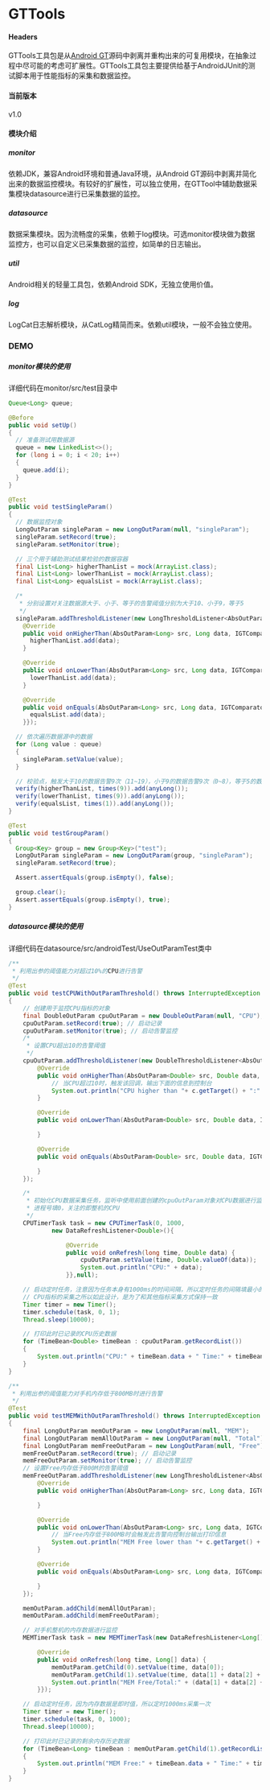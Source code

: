 # GTTools
#### Headers
GTTools工具包是从[Android GT]源码中剥离并重构出来的可复用模块，在抽象过程中尽可能的考虑可扩展性。GTTools工具包主要提供给基于AndroidJUnit的测试脚本用于性能指标的采集和数据监控。
#### 当前版本
v1.0
#### 模块介绍
##### monitor
依赖JDK，兼容Android环境和普通Java环境，从Android GT源码中剥离并简化出来的数据监控模块。有较好的扩展性，可以独立使用，在GTTool中辅助数据采集模块datasource进行已采集数据的监控。
##### datasource
数据采集模块。因为流畅度的采集，依赖于log模块。可选monitor模块做为数据监控方，也可以自定义已采集数据的监控，如简单的日志输出。
##### util
Android相关的轻量工具包，依赖Android SDK，无独立使用价值。
##### log
LogCat日志解析模块，从CatLog精简而来。依赖util模块，一般不会独立使用。
### DEMO
##### monitor模块的使用
详细代码在monitor/src/test目录中
```java
Queue<Long> queue;

@Before
public void setUp()
{
  // 准备测试用数据源
  queue = new LinkedList<>();
  for (long i = 0; i < 20; i++)
  {
    queue.add(i);
  }
}

@Test
public void testSingleParam()
{
  // 数据监控对象
  LongOutParam singleParam = new LongOutParam(null, "singleParam");
  singleParam.setRecord(true);
  singleParam.setMonitor(true);

  // 三个用于辅助测试结果检验的数据容器
  final List<Long> higherThanList = mock(ArrayList.class);
  final List<Long> lowerThanList = mock(ArrayList.class);
  final List<Long> equalsList = mock(ArrayList.class);

  /*
   * 分别设置对关注数据源大于、小于、等于的告警阈值分别为大于10、小于9，等于5
   */
  singleParam.addThresholdListener(new LongThresholdListener<AbsOutParam<Long>>(10L, 1, 9L, 1, 5L, 1){
    @Override
    public void onHigherThan(AbsOutParam<Long> src, Long data, IGTComparator<Long> c) {
      higherThanList.add(data);
    }

    @Override
    public void onLowerThan(AbsOutParam<Long> src, Long data, IGTComparator<Long> c) {
      lowerThanList.add(data);
    }

    @Override
    public void onEquals(AbsOutParam<Long> src, Long data, IGTComparator<Long> c) {
      equalsList.add(data);
    }});

  // 依次遍历数据源中的数据
  for (Long value : queue)
  {
    singleParam.setValue(value);
  }

  // 校验点，触发大于10的数据告警9次（11~19），小于9的数据告警9次（0~8），等于5的数据告警1次
  verify(higherThanList, times(9)).add(anyLong());
  verify(lowerThanList, times(9)).add(anyLong());
  verify(equalsList, times(1)).add(anyLong());
}

@Test
public void testGroupParam()
{
  Group<Key> group = new Group<Key>("test");
  LongOutParam singleParam = new LongOutParam(group, "singleParam");
  singleParam.setRecord(true);

  Assert.assertEquals(group.isEmpty(), false);

  group.clear();
  Assert.assertEquals(group.isEmpty(), true);
}
```
##### datasource模块的使用
详细代码在datasource/src/androidTest/UseOutParamTest类中
```java
/**
 * 利用出参的阈值能力对超过10%的CPU进行告警
 */
@Test
public void testCPUWithOutParamThreshold() throws InterruptedException
{
    // 创建用于监控CPU指标的对象
    final DoubleOutParam cpuOutParam = new DoubleOutParam(null, "CPU");
    cpuOutParam.setRecord(true); // 启动记录
    cpuOutParam.setMonitor(true); // 启动告警监控
    /*
     * 设置CPU超出10的告警阈值
     */
    cpuOutParam.addThresholdListener(new DoubleThresholdListener<AbsOutParam<Double>>(10.0d, 1, null, 0, null, 0) {
        @Override
        public void onHigherThan(AbsOutParam<Double> src, Double data, IGTComparator<Double> c) {
            // 当CPU超过10时，触发该回调，输出下面的信息到控制台
            System.out.println("CPU higher than "+ c.getTarget() + ":" + data);
        }

        @Override
        public void onLowerThan(AbsOutParam<Double> src, Double data, IGTComparator<Double> c) {

        }

        @Override
        public void onEquals(AbsOutParam<Double> src, Double data, IGTComparator<Double> c) {

        }
    });

    /*
     * 初始化CPU数据采集任务，监听中使用前面创建的cpuOutParam对象对CPU数据进行监控
     * 进程号填0，关注的即整机的CPU
     */
    CPUTimerTask task = new CPUTimerTask(0, 1000,
            new DataRefreshListener<Double>(){

                @Override
                public void onRefresh(long time, Double data) {
                    cpuOutParam.setValue(time, Double.valueOf(data));
                    System.out.println("CPU:" + data);
                }},null);

    // 启动定时任务，注意因为任务本身有1000ms的时间间隔，所以定时任务的间隔填最小的1ms
    // CPU指标的采集之所以如此设计，是为了和其他指标采集方式保持一致
    Timer timer = new Timer();
    timer.schedule(task, 0, 1);
    Thread.sleep(10000);

    // 打印此时已记录的CPU历史数据
    for (TimeBean<Double> timeBean : cpuOutParam.getRecordList())
    {
        System.out.println("CPU:" + timeBean.data + " Time:" + timeBean.time);
    }
}

/**
 * 利用出参的阈值能力对手机内存低于800MB时进行告警
 */
@Test
public void testMEMWithOutParamThreshold() throws InterruptedException
{
    final LongOutParam memOutParam = new LongOutParam(null, "MEM");
    final LongOutParam memAllOutParam = new LongOutParam(null, "Total");
    final LongOutParam memFreeOutParam = new LongOutParam(null, "Free");
    memFreeOutParam.setRecord(true); // 启动记录
    memFreeOutParam.setMonitor(true); // 启动告警监控
    // 设置Free内存低于800M的告警阈值
    memFreeOutParam.addThresholdListener(new LongThresholdListener<AbsOutParam<Long>>(null, 0, 800L, 1, null, 0) {
        @Override
        public void onHigherThan(AbsOutParam<Long> src, Long data, IGTComparator<Long> c) {

        }

        @Override
        public void onLowerThan(AbsOutParam<Long> src, Long data, IGTComparator<Long> c) {
            // 当Free内存低于800MB时会触发此告警向控制台输出打印信息
            System.out.println("MEM Free lower than "+ c.getTarget() + ", " + c.getCount() + " times:" + data);
        }

        @Override
        public void onEquals(AbsOutParam<Long> src, Long data, IGTComparator<Long> c) {

        }
    });

    memOutParam.addChild(memAllOutParam);
    memOutParam.addChild(memFreeOutParam);

    // 对手机整机的内存数据进行监控
    MEMTimerTask task = new MEMTimerTask(new DataRefreshListener<Long[]>(){

        @Override
        public void onRefresh(long time, Long[] data) {
            memOutParam.getChild(0).setValue(time, data[0]);
            memOutParam.getChild(1).setValue(time, data[1] + data[2] + data[3]);
            System.out.println("MEM Free/Total:" + (data[1] + data[2] + data[3]) + "/" + data[0]);
        }});

    // 启动定时任务，因为内存数据是即时值，所以定时1000ms采集一次
    Timer timer = new Timer();
    timer.schedule(task, 0, 1000);
    Thread.sleep(10000);

    // 打印此时已记录的剩余内存历史数据
    for (TimeBean<Long> timeBean : memOutParam.getChild(1).getRecordList())
    {
        System.out.println("MEM Free:" + timeBean.data + " Time:" + timeBean.time);
    }
}
```
[//]: # (These are reference links used in the body of this note and get stripped out when the markdown processor does its job. There is no need to format nicely because it shouldn't be seen. Thanks SO - http://stackoverflow.com/questions/4823468/stAore-comments-in-markdown-syntax)

[Android GT]: <https://github.com/TencentOpen/GT>
